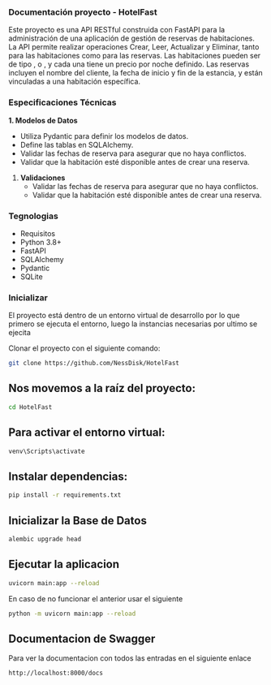 ### Documentación proyecto - HotelFast
Este proyecto es una API RESTful construida con FastAPI para la administración de una aplicación de gestión de reservas de habitaciones. La API permite realizar operaciones Crear, Leer, Actualizar y Eliminar, tanto para las habitaciones como para las reservas. Las habitaciones pueden ser de tipo <individual>, <doble> o <suite>, y cada una tiene un precio por noche definido. Las reservas incluyen el nombre del cliente, la fecha de inicio y fin de la estancia, y están vinculadas a una habitación específica.

### Especificaciones Técnicas

  **1.  Modelos de Datos**

- Utiliza Pydantic para definir los modelos de datos.
- Define las tablas en SQLAlchemy.
- Validar las fechas de reserva para asegurar que no haya conflictos.
- Validar que la habitación esté disponible antes de crear una reserva.
1. **Validaciones**
    - Validar las fechas de reserva para asegurar que no haya conflictos.
    - Validar que la habitación esté disponible antes de crear una reserva.
### Tegnologias 
* Requisitos
* Python 3.8+
* FastAPI
* SQLAlchemy
* Pydantic
* SQLite

### Inicializar

El proyecto está dentro de un entorno virtual de desarrollo por lo que primero se ejecuta el entorno, luego la instancias necesarias por ultimo se  ejecita 

Clonar el proyecto con el siguiente comando:

```bash
git clone https://github.com/NessDisk/HotelFast
```

## Nos movemos a la raíz del proyecto:
```bash
cd HotelFast
```

## Para activar el entorno virtual:
```bash
venv\Scripts\activate
```
## Instalar dependencias:
```bash
pip install -r requirements.txt
```
## Inicializar la Base de Datos
```bash
alembic upgrade head
```
## Ejecutar la aplicacion 
```bash
uvicorn main:app --reload
```
En caso de no funcionar el anterior usar el siguiente
```bash
python -m uvicorn main:app --reload
```
## Documentacion de Swagger

Para ver la documentacion con todos las entradas en el siguiente enlace 
```bash
http://localhost:8000/docs
```
